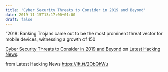 ```yaml
---
title: 'Cyber Security Threats to Consider in 2019 and Beyond'
date: 2019-11-15T13:17:00+01:00
draft: false
---
```


“2018: Banking Trojans came out to be the most prominent threat vector for mobile devices, witnessing a growth of 150

[Cyber Security Threats to Consider in 2019 and Beyond](https://latesthackingnews.com/2019/11/15/mobile-security-threats-to-consider-in-2019-and-beyond/) on [Latest Hacking News](https://latesthackingnews.com).

  
  
from Latest Hacking News https://ift.tt/2ObQhWu